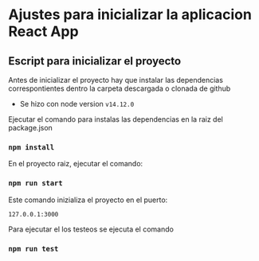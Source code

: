 # Ajustes para inicializar la aplicacion  React App

## Escript para inicializar el proyecto

Antes de inicializar el proyecto hay que instalar las dependencias correspontientes dentro la carpeta descargada o clonada de github

* Se hizo con node version `v14.12.0` 

Ejecutar el comando para instalas las dependencias en la raiz del package.json
### `npm install`


En el proyecto raiz, ejecutar el comando:

### `npm run start`

Este comando inizializa el proyecto en el puerto:

`127.0.0.1:3000`

Para ejecutar el los testeos se ejecuta el comando 

### `npm run test`




